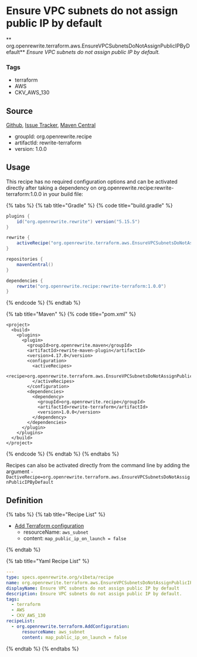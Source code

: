 # Ensure VPC subnets do not assign public IP by default

** org.openrewrite.terraform.aws.EnsureVPCSubnetsDoNotAssignPublicIPByDefault**
_Ensure VPC subnets do not assign public IP by default._

### Tags

* terraform
* AWS
* CKV_AWS_130

## Source

[Github](https://github.com/openrewrite/rewrite-terraform), [Issue Tracker](https://github.com/openrewrite/rewrite-terraform/issues), [Maven Central](https://search.maven.org/artifact/org.openrewrite.recipe/rewrite-terraform/1.0.0/jar)

* groupId: org.openrewrite.recipe
* artifactId: rewrite-terraform
* version: 1.0.0


## Usage

This recipe has no required configuration options and can be activated directly after taking a dependency on org.openrewrite.recipe:rewrite-terraform:1.0.0 in your build file:

{% tabs %}
{% tab title="Gradle" %}
{% code title="build.gradle" %}
```groovy
plugins {
    id("org.openrewrite.rewrite") version("5.15.5")
}

rewrite {
    activeRecipe("org.openrewrite.terraform.aws.EnsureVPCSubnetsDoNotAssignPublicIPByDefault")
}

repositories {
    mavenCentral()
}

dependencies {
    rewrite("org.openrewrite.recipe:rewrite-terraform:1.0.0")
}
```
{% endcode %}
{% endtab %}

{% tab title="Maven" %}
{% code title="pom.xml" %}
```markup
<project>
  <build>
    <plugins>
      <plugin>
        <groupId>org.openrewrite.maven</groupId>
        <artifactId>rewrite-maven-plugin</artifactId>
        <version>4.17.0</version>
        <configuration>
          <activeRecipes>
            <recipe>org.openrewrite.terraform.aws.EnsureVPCSubnetsDoNotAssignPublicIPByDefault</recipe>
          </activeRecipes>
        </configuration>
        <dependencies>
          <dependency>
            <groupId>org.openrewrite.recipe</groupId>
            <artifactId>rewrite-terraform</artifactId>
            <version>1.0.0</version>
          </dependency>
        </dependencies>
      </plugin>
    </plugins>
  </build>
</project>
```
{% endcode %}
{% endtab %}
{% endtabs %}

Recipes can also be activated directly from the command line by adding the argument `-DactiveRecipe=org.openrewrite.terraform.aws.EnsureVPCSubnetsDoNotAssignPublicIPByDefault`

## Definition

{% tabs %}
{% tab title="Recipe List" %}
* [Add Terraform configuration](../../terraform/addconfiguration.md)
  * resourceName: `aws_subnet`
  * content: `map_public_ip_on_launch = false`

{% endtab %}

{% tab title="Yaml Recipe List" %}
```yaml
---
type: specs.openrewrite.org/v1beta/recipe
name: org.openrewrite.terraform.aws.EnsureVPCSubnetsDoNotAssignPublicIPByDefault
displayName: Ensure VPC subnets do not assign public IP by default
description: Ensure VPC subnets do not assign public IP by default.
tags:
  - terraform
  - AWS
  - CKV_AWS_130
recipeList:
  - org.openrewrite.terraform.AddConfiguration:
      resourceName: aws_subnet
      content: map_public_ip_on_launch = false

```
{% endtab %}
{% endtabs %}
